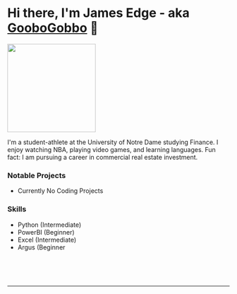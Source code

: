 # Hi there, I'm James Edge - aka [GooboGobbo][website] 👋

<img src="https://github.com/GooboGobbo/GooboGobbo/blob/main/Headshot%20Best%201%20(1).png" width="200"/>

I'm a student-athlete at the University of Notre Dame studying Finance. I enjoy watching NBA, playing video games, and learning languages.
Fun fact: I am pursuing a career in commercial real estate investment.
<br />
### Notable Projects
- Currently No Coding Projects

### Skills
- Python (Intermediate)
- PowerBI (Beginner)
- Excel (Intermediate)
- Argus (Beginner


<br />
<br />
<br />

---

[website]: https://www.linkedin.com/in/jamesdedge/

